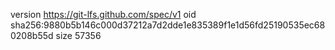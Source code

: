version https://git-lfs.github.com/spec/v1
oid sha256:9880b5b146c000d37212a7d2dde1e835389f1e1d56fd25190535ec680208b55d
size 57356
